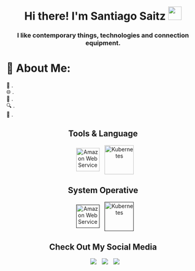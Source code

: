 <h1 align="center"><b>Hi there! I'm Santiago Saitz </b><img src="https://media.giphy.com/media/hvRJCLFzcasrR4ia7z/giphy.gif" width="35"></h1>

### <div align="center">I like contemporary things, technologies and connection equipment.</div>

# 💫 About Me:
🚀         .<br>
🌐         .<br>
📘         .<br>
🔍         .<br>
🌟         .<br>

<div align="center">



## Tools & Language
<div align="center">

<a style="margin-left: 10px;"  target="_blank" href="https://aws.amazon.com/es/">
<img  align="center" alt="Amazon Web Service" width="61px" src="https://img.icons8.com/?size=95&id=nTxnreeoeQxh&format=png&color=000000"></a>
<a style="margin-left: 10px;"  target="_blank" href="https://www.kubernetes.com">
<img  align="center" alt="Kubernetes"         width="76px" src="https://img.icons8.com/?size=95&id=cvzmaEA4kC0o&format=png&color=000000"></a>

## System Operative
<div align="center">

<a style="margin-left: 10px;"  target="_blank" href="  ">
<img  align="center" alt="Amazon Web Service" width="61px" src="   "></a>
<a style="margin-left: 10px;"  target="_blank" href="    ">
<img  align="center" alt="Kubernetes"         width="76px" src="   "></a>




## Check Out My Social Media
<div align="center">

<a style="margin-left: 10px;"  target="_blank" href="https://www.linkedin.com/in/santiagosaitz/">
<img src="https://img.icons8.com/?size=90&id=67570&format=png&color=000000"></a>

<a style="margin-left: 10px;" target="_blank" href="hhttps://github.com/santiagosaitz">
<img src="https://img.icons8.com/?size=90&id=iEBcQcM9rnZ9&format=png&color=000000"></a>

<a style="margin-left: 10px;" target="_blank" href="https://www.instagram.com/santiagoimaginario/">
<img src="https://img.icons8.com/?size=90&id=102339&format=png&color=000000"></a>


  
